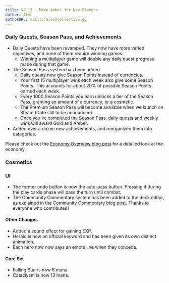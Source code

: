 ```yaml
---
title: V0.13 - More Amber for New Players
author: Alec
authorURL: mailto:alec@collective.gg
---
```


### Daily Quests, Season Pass, and Achievements

- Daily Quests have been revamped. They now have more varied objectives, and none of them require winning games.
    - Winning a multiplayer game will double any daily quest progress made during that game.
- The Season Pass system has been added.
    - Daily quests now give Season Points instead of currencies.
    - Your first 15 multiplayer wins each week also give some Season Points. This accounts for about 20% of possible Season Points earned each week.
    - Every 1000 Season Points you earn unlocks a tier of the Season Pass, granting an amount of a currency, or a cosmetic.
    - The Premium Season Pass will become available when we launch on Steam (Date still to be announced).
    - Once you've completed the Season Pass, daily quests and weekly wins will award Gold and Amber.
- Added over a dozen new achievements, and reorganized them into categories.

Please check out the [Economy Overview blog post](/library/blog/2019-12-12-economy-overview) for a detailed look at the economy.

### Cosmetics

### UI

- The former undo button is now the auto-pass button. Pressing it during the play cards phase will pass the turn until combat.
- The Community Commentary system has been added to the deck editor, as explained in the [Community Commentary blog post](/library/blog/2019-12-22-commentary). Thanks to everyone who contributed!

#### Other Changes

- Added a sound effect for gaining EXP.
- Herald is now an official keyword and has been given its own distinct animation.
- Each hero now now says an emote line when they concede.

#### Core Set

- Falling Star is now 6 mana.
- Cataclysm is now 13 mana.
